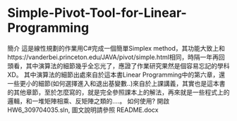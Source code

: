 # Simple-Pivot-Tool-for-Linear-Programming
簡介
這是線性規劃的作業用C#完成一個簡單Simplex method，其功能大致上和https://vanderbei.princeton.edu/JAVA/pivot/simple.html相同，時隔一年再回頭看，其中演算法的細節幾乎全忘光了，應證了作業研究果然是個容易忘記的學科XD。
其中演算法的細節出處來自於這本書Linear Programming中的第六章，還一些更小的細節(如何選擇進入和退出基變數..)來自於上課講義，其實也是這本書的其他章節，至於怎麼寫的，就是完全參照課本上的解法，再來就是一些程式上的邏輯，和一堆矩陣相乘、反矩陣之類的….。
如何使用?
開啟HW6_309704035.sln, 圖文說明請參照 README.docx

